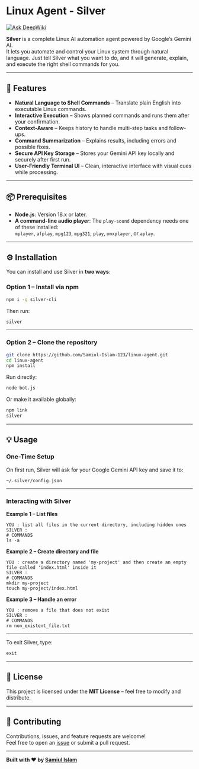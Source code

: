 # Linux Agent - Silver
[![Ask DeepWiki](https://devin.ai/assets/askdeepwiki.png)](https://deepwiki.com/Samiul-Islam-123/linux-agent)

**Silver** is a complete Linux AI automation agent powered by Google’s Gemini AI.  
It lets you automate and control your Linux system through natural language. Just tell Silver what you want to do, and it will generate, explain, and execute the right shell commands for you.

---

## 🚀 Features

- **Natural Language to Shell Commands** – Translate plain English into executable Linux commands.  
- **Interactive Execution** – Shows planned commands and runs them after your confirmation.  
- **Context-Aware** – Keeps history to handle multi-step tasks and follow-ups.  
- **Command Summarization** – Explains results, including errors and possible fixes.  
- **Secure API Key Storage** – Stores your Gemini API key locally and securely after first run.  
- **User-Friendly Terminal UI** – Clean, interactive interface with visual cues while processing.

---

## 📦 Prerequisites

- **Node.js**: Version 18.x or later.  
- **A command-line audio player**: The `play-sound` dependency needs one of these installed:  
  `mplayer`, `afplay`, `mpg123`, `mpg321`, `play`, `omxplayer`, or `aplay`.

---

## ⚙️ Installation

You can install and use Silver in **two ways**:

### **Option 1 – Install via npm**
```sh
npm i -g silver-cli
```
Then run:
```sh
silver
```

---

### **Option 2 – Clone the repository**
```sh
git clone https://github.com/Samiul-Islam-123/linux-agent.git
cd linux-agent
npm install
```

Run directly:
```sh
node bot.js
```

Or make it available globally:
```sh
npm link
silver
```

---

## 💡 Usage

### One-Time Setup
On first run, Silver will ask for your Google Gemini API key and save it to:
```
~/.silver/config.json
```

---

### Interacting with Silver

**Example 1 – List files**
```
YOU : list all files in the current directory, including hidden ones
SILVER :
# COMMANDS
ls -a
```

**Example 2 – Create directory and file**
```
YOU : create a directory named 'my-project' and then create an empty file called 'index.html' inside it
SILVER :
# COMMANDS
mkdir my-project
touch my-project/index.html
```

**Example 3 – Handle an error**
```
YOU : remove a file that does not exist
SILVER :
# COMMANDS
rm non_existent_file.txt
```

---

To exit Silver, type:
```
exit
```

---

## 📜 License
This project is licensed under the **MIT License** – feel free to modify and distribute.

---

## 🤝 Contributing
Contributions, issues, and feature requests are welcome!  
Feel free to open an [issue](https://github.com/Samiul-Islam-123/linux-agent/issues) or submit a pull request.

---

**Built with ❤️ by [Samiul Islam](https://github.com/Samiul-Islam-123)**
